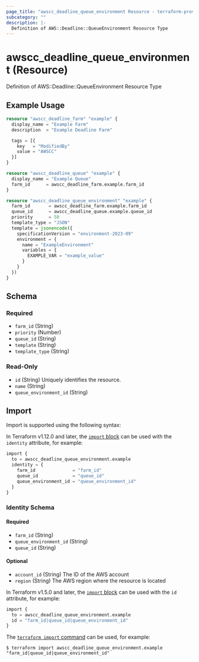 ```yaml
---
page_title: "awscc_deadline_queue_environment Resource - terraform-provider-awscc"
subcategory: ""
description: |-
  Definition of AWS::Deadline::QueueEnvironment Resource Type
---
```


# awscc_deadline_queue_environment (Resource)

Definition of AWS::Deadline::QueueEnvironment Resource Type

## Example Usage

```terraform
resource "awscc_deadline_farm" "example" {
  display_name = "Example Farm"
  description  = "Example Deadline Farm"

  tags = [{
    key   = "ModifiedBy"
    value = "AWSCC"
  }]
}

resource "awscc_deadline_queue" "example" {
  display_name = "Example Queue"
  farm_id      = awscc_deadline_farm.example.farm_id
}

resource "awscc_deadline_queue_environment" "example" {
  farm_id       = awscc_deadline_farm.example.farm_id
  queue_id      = awscc_deadline_queue.example.queue_id
  priority      = 50
  template_type = "JSON"
  template = jsonencode({
    specificationVersion = "environment-2023-09"
    environment = {
      name = "ExampleEnvironment"
      variables = {
        EXAMPLE_VAR = "example_value"
      }
    }
  })
}
```

<!-- schema generated by tfplugindocs -->
## Schema

### Required

- `farm_id` (String)
- `priority` (Number)
- `queue_id` (String)
- `template` (String)
- `template_type` (String)

### Read-Only

- `id` (String) Uniquely identifies the resource.
- `name` (String)
- `queue_environment_id` (String)

## Import

Import is supported using the following syntax:

In Terraform v1.12.0 and later, the [`import` block](https://developer.hashicorp.com/terraform/language/import) can be used with the `identity` attribute, for example:

```terraform
import {
  to = awscc_deadline_queue_environment.example
  identity = {
    farm_id              = "farm_id"
    queue_id             = "queue_id"
    queue_environment_id = "queue_environment_id"
  }
}
```

<!-- schema generated by tfplugindocs -->
### Identity Schema

#### Required

- `farm_id` (String)
- `queue_environment_id` (String)
- `queue_id` (String)

#### Optional

- `account_id` (String) The ID of the AWS account
- `region` (String) The AWS region where the resource is located

In Terraform v1.5.0 and later, the [`import` block](https://developer.hashicorp.com/terraform/language/import) can be used with the `id` attribute, for example:

```terraform
import {
  to = awscc_deadline_queue_environment.example
  id = "farm_id|queue_id|queue_environment_id"
}
```

The [`terraform import` command](https://developer.hashicorp.com/terraform/cli/commands/import) can be used, for example:

```shell
$ terraform import awscc_deadline_queue_environment.example "farm_id|queue_id|queue_environment_id"
```